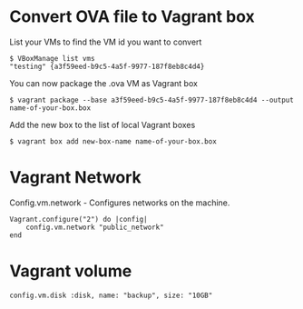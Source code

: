 # Convert OVA file to Vagrant box
List your VMs to find the VM id you want to convert  
```
$ VBoxManage list vms
"testing" {a3f59eed-b9c5-4a5f-9977-187f8eb8c4d4}
```

You can now package the .ova VM as Vagrant box  
```
$ vagrant package --base a3f59eed-b9c5-4a5f-9977-187f8eb8c4d4 --output name-of-your-box.box
```

Add the new box to the list of local Vagrant boxes  
```
$ vagrant box add new-box-name name-of-your-box.box
```

# Vagrant Network
Config.vm.network - Configures networks on the machine.  
```
Vagrant.configure("2") do |config|
	config.vm.network "public_network"
end
```

# Vagrant volume

```
config.vm.disk :disk, name: "backup", size: "10GB"	 
```
